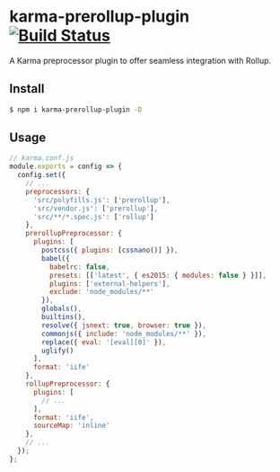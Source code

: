 # karma-prerollup-plugin [![Build Status](https://travis-ci.org/Vanilla-IceCream/karma-prerollup-plugin.svg?branch=master)](https://travis-ci.org/Vanilla-IceCream/karma-prerollup-plugin)

A Karma preprocessor plugin to offer seamless integration with Rollup.

## Install

```bash
$ npm i karma-prerollup-plugin -D
```

## Usage

```js
// karma.conf.js
module.exports = config => {
  config.set({
    // ...
    preprocessors: {
      'src/polyfills.js': ['prerollup'],
      'src/vendor.js': ['prerollup'],
      'src/**/*.spec.js': ['rollup']
    },
    prerollupPreprocessor: {
      plugins: [
        postcss({ plugins: [cssnano()] }),
        babel({
          babelrc: false,
          presets: [['latest', { es2015: { modules: false } }]],
          plugins: ['external-helpers'],
          exclude: 'node_modules/**'
        }),
        globals(),
        builtins(),
        resolve({ jsnext: true, browser: true }),
        commonjs({ include: 'node_modules/**' }),
        replace({ eval: '[eval][0]' }),
        uglify()
      ],
      format: 'iife'
    },
    rollupPreprocessor: {
      plugins: [
        // ...
      ],
      format: 'iife',
      sourceMap: 'inline'
    },
    // ...
  });
};
```
